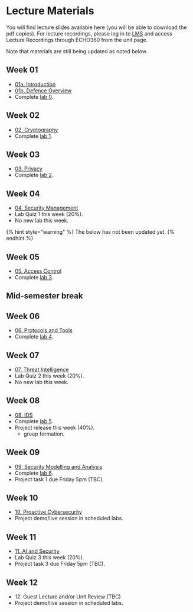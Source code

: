 # Lecture Materials

You will find lecture slides available here (you will be able to download the pdf copies). For lecture recordings, please log in to [LMS](https://lms.uwa.edu.au/) and access Lecture Recordings through ECHO360 from the unit page.

Note that materials are still being updated as noted below.





## Week 01

* [01a. Introduction](https://github.com/uwacyber/cits2006/raw/2024/cits2006-lectures/01a.Introduction.pdf)
* [01b. Defence Overview](https://github.com/uwacyber/cits2006/raw/2024/cits2006-lectures/01b.Defence_overview.pdf)
* Complete [lab 0](../cits2006-labs/lab-0-setup.md).


## Week 02

* [02. Cryptography](https://github.com/uwacyber/cits2006/raw/2024/cits2006-lectures/02.Cryptography.pdf)
* Complete [lab 1](../cits2006-labs/lab-1-hashing-and-blockchain.md).


## Week 03

* [03. Privacy](https://github.com/uwacyber/cits2006/raw/2024/cits2006-lectures/03.Privacy.pdf)
* Complete [lab 2](../cits2006-labs/lab-2-privacy.md).


## Week 04

* [04. Security Management](https://github.com/uwacyber/cits2006/raw/2024/cits2006-lectures/04.Security\_management.pdf)
* Lab Quiz 1 this week (20%).
* No new lab this week.



{% hint style="warning" %}
The below has not been updated yet.
{% endhint %}



## Week 05

* [05. Access Control](https://github.com/uwacyber/cits2006/raw/2024/cits2006-lectures/05.Access\_Control.pdf)
* Complete [lab 3](../cits2006-labs/lab-3-access-control.md).


## Mid-semester break


## Week 06

* [06. Protocols and Tools](https://github.com/uwacyber/cits2006/raw/2024/cits2006-lectures/06.Protocols\_and\_Tools.pdf)
* Complete [lab 4](../cits2006-labs/lab-4-protocols-and-tools.md).


## Week 07

* [07. Threat Intelligence](https://github.com/uwacyber/cits2006/raw/2024/cits2006-lectures/07.Threat\_Intelligence.pdf)
* Lab Quiz 2 this week (20%).
* No new lab this week.


## Week 08

* [08. IDS](https://github.com/uwacyber/cits2006/raw/2024/cits2006-lectures/08.IDS.pdf)
* Complete [lab 5](../cits2006-labs/lab-5-ids.md).
* Project release this week (40%).
  * group formation.


## Week 09

* [09. Security Modelling and Analysis](https://github.com/uwacyber/cits2006/raw/2024/cits2006-lectures/09.SMA.pdf)
* Complete [lab 6](../cits2006-labs/lab-6-risk-analysis.md).
* Project task 1 due Friday 5pm (TBC).


## Week 10

* [10. Proactive Cybersecurity](https://github.com/uwacyber/cits2006/raw/2024/cits2006-lectures/10.Proactive\_Cybersecurity.pdf)
* Project demo/live session in scheduled labs.


## Week 11

* [11. AI and Security](https://github.com/uwacyber/cits2006/raw/2024/cits2006-lectures/11.AI\_and\_security.pdf)
* Lab Quiz 3 this week (20%).
* Project task 3 due Friday 5pm (TBC).

## Week 12

* 12\. Guest Lecture and/or Unit Review (TBC)
* Project demo/live session in scheduled labs.
